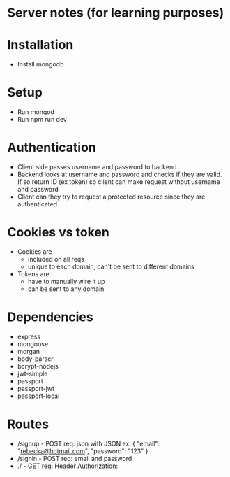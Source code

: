 # Server notes (for learning purposes)

# Installation
* Install mongodb

# Setup
* Run mongod
* Run npm run dev

# Authentication
* Client side passes username and password to backend
* Backend looks at username and password and checks if they are valid. If so return ID (ex token) so client can make request without username and password
* Client can they try to request a protected resource since they are authenticated

# Cookies vs token
* Cookies are
  - included on all reqs
  - unique to each domain, can't be sent to different domains
* Tokens are
  - have to manually wire it up
  - can be sent to any domain

# Dependencies
* express
* mongoose
* morgan
* body-parser
* bcrypt-nodejs
* jwt-simple
* passport
* passport-jwt
* passport-local

# Routes
* /signup - POST req:
json with JSON ex:
{
  "email": "rebecka@hotmail.com",
  "password": "123"
}
* /signin - POST req: email and password
* ./ - GET req: Header Authorization: <token>

